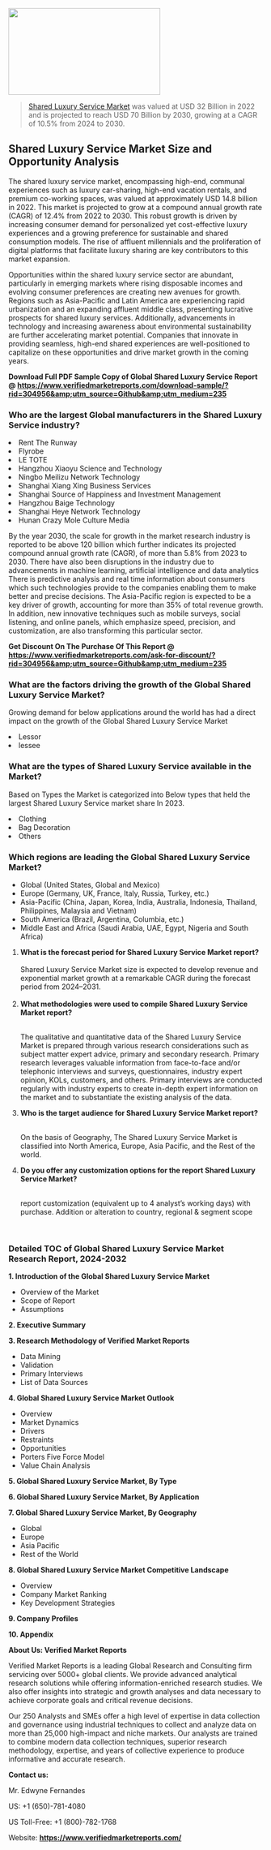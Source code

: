 <img src="https://ffe5etoiles.com/wp-content/uploads/2024/12/MST1-300x171.png" alt="" width="300" height="171" class="alignnone size-medium wp-image-20088" /><blockquote><p><p><a href="https://www.verifiedmarketreports.com/download-sample/?rid=304956&utm_source=Github&utm_medium=235" target="_blank">Shared Luxury Service Market</a> was valued at USD 32 Billion in 2022 and is projected to reach USD 70 Billion by 2030, growing at a CAGR of 10.5% from 2024 to 2030.</p></blockquote><p><h2>Shared Luxury Service Market Size and Opportunity Analysis</h2> <p>The shared luxury service market, encompassing high-end, communal experiences such as luxury car-sharing, high-end vacation rentals, and premium co-working spaces, was valued at approximately USD 14.8 billion in 2022. This market is projected to grow at a compound annual growth rate (CAGR) of 12.4% from 2022 to 2030. This robust growth is driven by increasing consumer demand for personalized yet cost-effective luxury experiences and a growing preference for sustainable and shared consumption models. The rise of affluent millennials and the proliferation of digital platforms that facilitate luxury sharing are key contributors to this market expansion.</p> <p>Opportunities within the shared luxury service sector are abundant, particularly in emerging markets where rising disposable incomes and evolving consumer preferences are creating new avenues for growth. Regions such as Asia-Pacific and Latin America are experiencing rapid urbanization and an expanding affluent middle class, presenting lucrative prospects for shared luxury services. Additionally, advancements in technology and increasing awareness about environmental sustainability are further accelerating market potential. Companies that innovate in providing seamless, high-end shared experiences are well-positioned to capitalize on these opportunities and drive market growth in the coming years.</p> </p><p class=""><strong>Download Full PDF Sample Copy of Global Shared Luxury Service Report @ <a href="https://www.verifiedmarketreports.com/download-sample/?rid=304956&amp;utm_source=Github&amp;utm_medium=235" target="_blank">https://www.verifiedmarketreports.com/download-sample/?rid=304956&amp;utm_source=Github&amp;utm_medium=235</a></strong></p><h3 id="" class="">Who are the largest Global manufacturers in the Shared Luxury Service industry?</h3><p><li>Rent The Runway</li><li> Flyrobe</li><li> LE TOTE</li><li> Hangzhou Xiaoyu Science and Technology</li><li> Ningbo Meilizu Network Technology</li><li> Shanghai Xiang Xing Business Services</li><li> Shanghai Source of Happiness and Investment Management</li><li> Hangzhou Baige Technology</li><li> Shanghai Heye Network Technology</li><li> Hunan Crazy Mole Culture Media</li></p><div class=""><div class="" dir="" data-message-author-role="" data-message-id="" data-message-model-slug=""><div class=""><div class=""><div class=""><div class="" dir="" data-message-author-role="" data-message-id="" data-message-model-slug=""><div class=""><div class=""><p>By the year 2030, the scale for growth in the market research industry is reported to be above 120 billion which further indicates its projected compound annual growth rate (CAGR), of more than 5.8% from 2023 to 2030. There have also been disruptions in the industry due to advancements in machine learning, artificial intelligence and data analytics There is predictive analysis and real time information about consumers which such technologies provide to the companies enabling them to make better and precise decisions. The Asia-Pacific region is expected to be a key driver of growth, accounting for more than 35% of total revenue growth. In addition, new innovative techniques such as mobile surveys, social listening, and online panels, which emphasize speed, precision, and customization, are also transforming this particular sector.</p><p><strong>Get Discount On The Purchase Of This Report @&nbsp; <a href="https://www.verifiedmarketreports.com/ask-for-discount/?rid=304956&amp;utm_source=Github&amp;utm_medium=235" target="_blank">https://www.verifiedmarketreports.com/ask-for-discount/?rid=304956&amp;utm_source=Github&amp;utm_medium=235</a></strong></p></div></div></div></div></div></div></div></div><h3 id="" class="">What are the factors driving the growth of the Global Shared Luxury Service Market?</h3><p id="" class="">Growing demand for below applications around the world has had a direct impact on the growth of the Global Shared Luxury Service Market</p><p id="" class=""><li>Lessor</li><li> lessee</li></p><h3 id="" class="">What are the types of Shared Luxury Service available in the Market?</h3><p id="" class="">Based on Types the Market is categorized into Below types that held the largest Shared Luxury Service market share In 2023.</p><p id="" class=""><li>Clothing</li><li> Bag Decoration</li><li> Others</li></p><h3 id="" class="">Which regions are leading the Global Shared Luxury Service Market?</h3><ul><li>Global (United States, Global and Mexico)</li><li>Europe (Germany, UK, France, Italy, Russia, Turkey, etc.)</li><li>Asia-Pacific (China, Japan, Korea, India, Australia, Indonesia, Thailand, Philippines, Malaysia and Vietnam)</li><li>South America (Brazil, Argentina, Columbia, etc.)</li><li>Middle East and Africa (Saudi Arabia, UAE, Egypt, Nigeria and South Africa)</li></ul><p><ol><li><strong>What is the forecast period for Shared Luxury Service Market report?<br /></strong><br /><span data-sheets-root="1" data-sheets-value="{&quot;1&quot;:2,&quot;2&quot;:&quot;XXXX size is expected to develop revenue and exponential market growth at a remarkable CAGR during the forecast period from 2024&ndash;2030.&quot;}" data-sheets-userformat="{&quot;2&quot;:12674,&quot;4&quot;:{&quot;1&quot;:2,&quot;2&quot;:16776960},&quot;10&quot;:2,&quot;11&quot;:0,&quot;15&quot;:&quot;Arial&quot;,&quot;16&quot;:12}">Shared Luxury Service Market size is expected to develop revenue and exponential market growth at a remarkable CAGR during the forecast period from 2024&ndash;2031.</span><br /><br /></li><li><strong>What methodologies were used to compile Shared Luxury Service Market report?<br /><br /></strong><p>The qualitative and quantitative data of the&nbsp;Shared Luxury Service Market is prepared through various research considerations such as subject matter expert advice, primary and secondary research. Primary research leverages valuable information from face-to-face and/or telephonic interviews and surveys, questionnaires, industry expert opinion, KOLs, customers, and others. Primary interviews are conducted regularly with industry experts to create in-depth expert information on the market and to substantiate the existing analysis of the data.&nbsp;</p></li><li><strong>Who is the target audience for Shared Luxury Service Market report?<br /><br /></strong><p>On the basis of Geography, The&nbsp;Shared Luxury Service Market is classified into North America, Europe, Asia Pacific, and the Rest of the world.</p></li><li><strong>Do you offer any customization options for the report Shared Luxury Service Market?<br /><br /></strong><p>report customization (equivalent up to 4 analyst&rsquo;s working days) with purchase. Addition or alteration to country, regional &amp; segment scope</p><p>&nbsp;</p></li></ol></p><h3 id="" class="">Detailed TOC of Global Shared Luxury Service Market Research Report, 2024-2032</h3><p id="" class=""><strong>1. Introduction of the Global Shared Luxury Service Market</strong></p><ul><li>Overview of the Market</li><li>Scope of Report</li><li>Assumptions</li></ul><p id="" class=""><strong>2. Executive Summary</strong></p><p id="" class=""><strong>3. Research Methodology of&nbsp;Verified Market Reports</strong></p><ul><li>Data Mining</li><li>Validation</li><li>Primary Interviews</li><li>List of Data Sources</li></ul><p id="" class=""><strong>4. Global Shared Luxury Service Market Outlook</strong></p><ul><li>Overview</li><li>Market Dynamics</li><li>Drivers</li><li>Restraints</li><li>Opportunities</li><li>Porters Five Force Model</li><li>Value Chain Analysis</li></ul><p id="" class=""><strong>5. Global Shared Luxury Service Market, By&nbsp;Type</strong></p><p id="" class=""><strong>6. Global Shared Luxury Service Market, By Application</strong></p><p id="" class=""><strong>7. Global Shared Luxury Service Market, By Geography</strong></p><ul><li>Global</li><li>Europe</li><li>Asia Pacific</li><li>Rest of the World</li></ul><p id="" class=""><strong>8. Global Shared Luxury Service Market Competitive Landscape</strong></p><ul><li>Overview</li><li>Company Market Ranking</li><li>Key Development Strategies</li></ul><p id="" class=""><strong>9. Company Profiles</strong></p><p id="" class=""><strong>10. Appendix</strong></p><p id="" class=""><strong>About Us: Verified Market Reports</strong></p><p id="" class="">Verified Market Reports is a leading Global Research and Consulting firm servicing over 5000+ global clients. We provide advanced analytical research solutions while offering information-enriched research studies. We also offer insights into strategic and growth analyses and data necessary to achieve corporate goals and critical revenue decisions.</p><p id="" class="">Our 250 Analysts and SMEs offer a high level of expertise in data collection and governance using industrial techniques to collect and analyze data on more than 25,000 high-impact and niche markets. Our analysts are trained to combine modern data collection techniques, superior research methodology, expertise, and years of collective experience to produce informative and accurate research.</p><p id="" class=""><strong>Contact us:</strong></p><p id="" class="">Mr. Edwyne Fernandes</p><p id="" class="">US: +1 (650)-781-4080</p><p id="" class="">US Toll-Free: +1 (800)-782-1768</p><p id="" class="">Website: <a target="" data-test-app-aware-link=""><strong>https://www.verifiedmarketreports.com/</strong></a></p>
